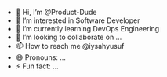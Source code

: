 - 👋 Hi, I’m @Product-Dude
- 👀 I’m interested in Software Developer
- 🌱 I’m currently learning DevOps Engineering
- 💞️ I’m looking to collaborate on ...
- 📫 How to reach me @iysahyusuf
- 😄 Pronouns: ...
- ⚡ Fun fact: ...

<!---
Product-Dude/Product-Dude is a ✨ special ✨ repository because its `README.md` (this file) appears on your GitHub profile.
You can click the Preview link to take a look at your changes.
--->
